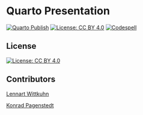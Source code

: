 # Quarto Presentation

[![Quarto Publish](https://github.com/lnnrtwttkhn/quarto-workshop/actions/workflows/publish.yml/badge.svg)](https://github.com/lnnrtwttkhn/quarto-workshop/actions/workflows/publish.yml)
[![License: CC BY 4.0](https://img.shields.io/badge/License-CC_BY_4.0-lightgrey.svg)](https://creativecommons.org/licenses/by/4.0/)
[![Codespell](https://github.com/lnnrtwttkhn/quarto-workshop/actions/workflows/codespell.yml/badge.svg)](https://github.com/lnnrtwttkhn/quarto-workshop/actions/workflows/codespell.yml)

## License

[![License: CC BY 4.0](https://img.shields.io/badge/License-CC_BY_4.0-lightgrey.svg)](https://creativecommons.org/licenses/by/4.0/)

## Contributors

[Lennart Wittkuhn](mailto:lennart.wittkuhn@uni-hamburg.de)

[Konrad Pagenstedt](mailto:konrad.pagenstedt@studium.uni-hamburg.de)